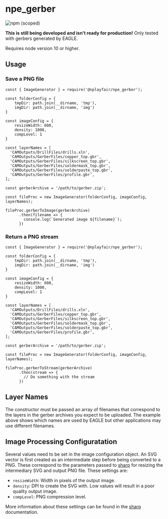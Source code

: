 # npe_gerber

![npm (scoped)](https://img.shields.io/npm/v/@nplayfair/npe_gerber)

**This is still being developed and isn't ready for production!**
Only tested with gerbers generated by EAGLE.

Requires node version 10 or higher.

## Usage
### Save a PNG file
```
const { ImageGenerator } = require('@nplayfair/npe_gerber');

const folderConfig = {
    tmpDir: path.join(__dirname, 'tmp'),
    imgDir: path.join(__dirname, 'img')
}

const imageConfig = {
    resizeWidth: 600,
    density: 1000,
    compLevel: 1
}

const layerNames = [
  'CAMOutputs/DrillFiles/drills.xln',
  'CAMOutputs/GerberFiles/copper_top.gbr',
  'CAMOutputs/GerberFiles/silkscreen_top.gbr',
  'CAMOutputs/GerberFiles/soldermask_top.gbr',
  'CAMOutputs/GerberFiles/solderpaste_top.gbr',
  'CAMOutputs/GerberFiles/profile.gbr',
];

const gerberArchive = '/path/to/gerber.zip';

const fileProc = new ImageGenerator(folderConfig, imageConfig, layerNames);

fileProc.gerberToImage(gerberArchive)
      .then(filename => {
        console.log(`Generated image ${filename}`);
      })
```
### Return a PNG stream
```
const { ImageGenerator } = require('@nplayfair/npe_gerber');

const folderConfig = {
    tmpDir: path.join(__dirname, 'tmp'),
    imgDir: path.join(__dirname, 'img')
}

const imageConfig = {
    resizeWidth: 600,
    density: 1000,
    compLevel: 1
}

const layerNames = [
  'CAMOutputs/DrillFiles/drills.xln',
  'CAMOutputs/GerberFiles/copper_top.gbr',
  'CAMOutputs/GerberFiles/silkscreen_top.gbr',
  'CAMOutputs/GerberFiles/soldermask_top.gbr',
  'CAMOutputs/GerberFiles/solderpaste_top.gbr',
  'CAMOutputs/GerberFiles/profile.gbr',
];

const gerberArchive = '/path/to/gerber.zip';

const fileProc = new ImageGenerator(folderConfig, imageConfig, layerNames);

fileProc.gerberToStream(gerberArchive)
      .then(stream => {
        // Do something with the stream
      })
```
## Layer Names

The constructor must be passed an array of filenames that correspond to the layers in the gerber archives you expect to be uploaded. The example above shows which names are used by EAGLE but other applications may use different filenames.

## Image Processing Configuratation

Several values need to be set in the image configuration object. An SVG vector is first created as an intermediate step before being converted to a PNG. These correspond to the parameters passed to [sharp](https://sharp.pixelplumbing.com/) for
resizing the intermediary SVG and output PNG file. These settings are:

- `resizeWidth`: Width in pixels of the output image.
- `density`: DPI to create the SVG with. Low values will result in a poor quality output image.
- `compLevel`: PNG compression level.

More information about these settings can be found in the [sharp](https://sharp.pixelplumbing.com/) documentation.
